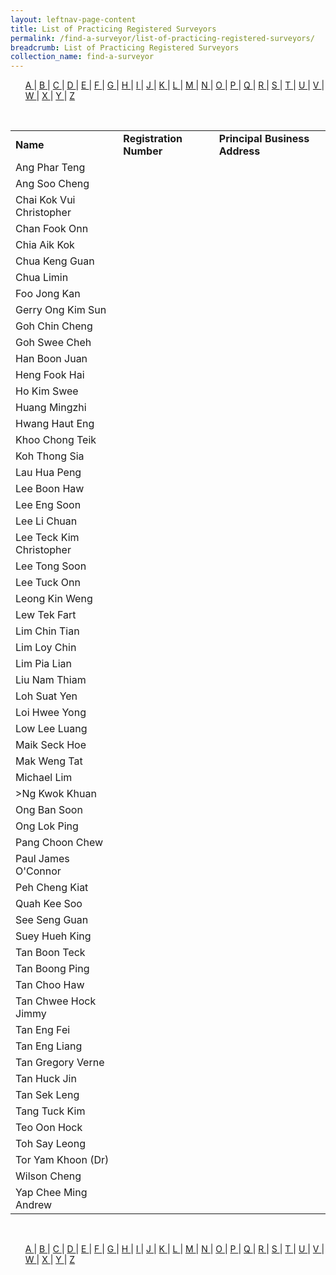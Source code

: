 ```yaml
---
layout: leftnav-page-content
title: List of Practicing Registered Surveyors
permalink: /find-a-surveyor/list-of-practicing-registered-surveyors/
breadcrumb: List of Practicing Registered Surveyors
collection_name: find-a-surveyor
---
```


<style>
ol{
    list-style: none;
    margin-left: 0;
  }
li{
    display: inline;
  }
</style>

<ol>
  <li><a href="#A">A </a></li>
  <li>|</li>
  <li><a href="#B">B </a></li>
  <li>|</li>
  <li><a href="#C">C </a></li>
  <li>|</li>
  <li><a href="#D">D </a></li>
  <li>|</li>
  <li><a href="#E">E </a></li>
  <li>|</li>
  <li><a href="#F">F </a></li>
  <li>|</li>
  <li><a href="#G">G </a></li>
  <li>|</li>
  <li><a href="#H">H </a></li>
  <li>|</li>
  <li><a href="#I">I </a></li>
  <li>|</li>
  <li><a href="#J">J </a></li>
  <li>|</li>
  <li><a href="#K">K </a></li>
  <li>|</li>
  <li><a href="#L">L </a></li>
  <li>|</li>
  <li><a href="#M">M </a></li>
  <li>|</li>
  <li><a href="#N">N </a></li>
  <li>|</li>
  <li><a href="#O">O </a></li>
  <li>|</li>
  <li><a href="#P">P </a></li>
  <li>|</li>
  <li><a href="#Q">Q </a></li>
  <li>|</li>
  <li><a href="#R">R </a></li>
  <li>|</li>
  <li><a href="#S">S </a></li>
  <li>|</li>
  <li><a href="#T">T </a></li>
  <li>|</li>
  <li><a href="#U">U </a></li>
  <li>|</li>
  <li><a href="#V">V </a></li>
  <li>|</li>
  <li><a href="#W">W </a></li>
  <li>|</li>
  <li><a href="#X">X </a></li>
  <li>|</li>
  <li><a href="#Y">Y </a></li>
  <li>|</li>
  <li><a href="#Z">Z </a></li>
</ol><br>

<table>
  <tr>
    <td><b>Name</b></td>
    <td><b>Registration Number</b></td>
    <td><b>Principal Business Address</b></td>
  </tr>
  <tr>
    <td><a name="A">Ang Phar Teng</a></td>
    <td></td>
    <td></td>
  </tr>
  <tr>
    <td><a name="A">Ang Soo Cheng</a></td>
    <td></td>
    <td></td>
  </tr>
  <tr>
    <td><a name="C">Chai Kok Vui Christopher</a></td>
    <td></td>
    <td></td>
  </tr>
  <tr>
    <td><a name="C">Chan Fook Onn</a></td>
    <td></td>
    <td></td>
  </tr>
  <tr>
    <td><a name="C">Chia Aik Kok</a></td>
    <td></td>
    <td></td>
  </tr>
  <tr>
    <td><a name="C">Chua Keng Guan</a></td>
    <td></td>
    <td></td>
  </tr>
  <tr>
    <td><a name="C">Chua Limin</a></td>
    <td></td>
    <td></td>
  </tr>
  <tr>
    <td><a name="F">Foo Jong Kan</a></td>
    <td></td>
    <td></td>
  </tr>
  <tr>
    <td><a name="G">Gerry Ong Kim Sun</a></td>
    <td></td>
    <td></td>
  </tr>
  <tr>
    <td><a name="G">Goh Chin Cheng</a></td>
    <td></td>
    <td></td>
  </tr>
    <tr>
    <td><a name="G">Goh Swee Cheh</a></td>
    <td></td>
    <td></td>
  </tr>
  <tr>
    <td><a name="H">Han Boon Juan</a></td>
    <td></td>
    <td></td>
  </tr>
  <tr>
    <td><a name="H">Heng Fook Hai</a></td>
    <td></td>
    <td></td>
  </tr>
  <tr>
    <td><a name="H">Ho Kim Swee</a></td>
    <td></td>
    <td></td>
  </tr>
  <tr>
    <td><a name="H">Huang Mingzhi</a></td>
    <td></td>
    <td></td>
  </tr>
  <tr>
    <td><a name="H">Hwang Haut Eng</a></td>
    <td></td>
    <td></td>
  </tr>
  <tr>
    <td><a name="K">Khoo Chong Teik</a></td>
    <td></td>
    <td></td>
  </tr>
  <tr>
    <td><a name="K">Koh Thong Sia</a></td>
    <td></td>
    <td></td>
  </tr>
  <tr>
    <td><a name="L">Lau Hua Peng</a></td>
    <td></td>
    <td></td>
  </tr>
  <tr>
    <td><a name="L">Lee Boon Haw</a></td>
    <td></td>
    <td></td>
  </tr>
    <tr>
    <td><a name="L">Lee Eng Soon</a></td>
    <td></td>
    <td></td>
  </tr>
  <tr>
    <td><a name="L">Lee Li Chuan</a></td>
    <td></td>
    <td></td>
  </tr>
  <tr>
    <td><a name="L">Lee Teck Kim Christopher</a></td>
    <td></td>
    <td></td>
  </tr>
  <tr>
    <td><a name="L">Lee Tong Soon</a></td>
    <td></td>
    <td></td>
  </tr>
  <tr>
    <td><a name="L">Lee Tuck Onn</a></td>
    <td></td>
    <td></td>
  </tr>
  <tr>
    <td><a name="L">Leong Kin Weng</a></td>
    <td></td>
    <td></td>
  </tr>
  <tr>
    <td><a name="L">Lew Tek Fart</a></td>
    <td></td>
    <td></td>
  </tr>
  <tr>
    <td><a name="L">Lim Chin Tian</a></td>
    <td></td>
    <td></td>
  </tr>
  <tr>
    <td><a name="L">Lim Loy Chin</a></td>
    <td></td>
    <td></td>
  </tr>
  <tr>
    <td><a name="L">Lim Pia Lian</a></td>
    <td></td>
    <td></td>
  </tr>
    <tr>
    <td><a name="L">Liu Nam Thiam</a></td>
    <td></td>
    <td></td>
  </tr>
  <tr>
    <td><a name="L">Loh Suat Yen</a></td>
    <td></td>
    <td></td>
  </tr>
  <tr>
    <td><a name="L">Loi Hwee Yong</a></td>
    <td></td>
    <td></td>
  </tr>
  <tr>
    <td><a name="L">Low Lee Luang</a></td>
    <td></td>
    <td></td>
  </tr>
  <tr>
    <td><a name="M">Maik Seck Hoe</a></td>
    <td></td>
    <td></td>
  </tr>
  <tr>
    <td><a name="M">Mak Weng Tat</a></td>
    <td></td>
    <td></td>
  </tr>
  <tr>
    <td><a name="M">Michael Lim</a></td>
    <td></td>
    <td></td>
  </tr>
  <tr>
    <td><a name="N">>Ng Kwok Khuan</a></td>
    <td></td>
    <td></td>
  </tr>
  <tr>
    <td><a name="O">Ong Ban Soon</a></td>
    <td></td>
    <td></td>
  </tr>
  <tr>
    <td><a name="O">Ong Lok Ping</a></td>
    <td></td>
    <td></td>
  </tr>
    <tr>
    <td><a name="P">Pang Choon Chew</a></td>
    <td></td>
    <td></td>
  </tr>
  <tr>
    <td><a name="P">Paul James O'Connor</a></td>
    <td></td>
    <td></td>
  </tr>
  <tr>
    <td><a name="P">Peh Cheng Kiat</a></td>
    <td></td>
    <td></td>
  </tr>
  <tr>
    <td><a name="Q">Quah Kee Soo</a></td>
    <td></td>
    <td></td>
  </tr>
  <tr>
    <td><a name="S">See Seng Guan</a></td>
    <td></td>
    <td></td>
  </tr>
  <tr>
    <td><a name="S">Suey Hueh King</a></td>
    <td></td>
    <td></td>
  </tr>
  <tr>
    <td><a name="T">Tan Boon Teck</a></td>
    <td></td>
    <td></td>
  </tr>
  <tr>
    <td><a name="T">Tan Boong Ping</a></td>
    <td></td>
    <td></td>
  </tr>
  <tr>
    <td><a name="T">Tan Choo Haw</a></td>
    <td></td>
    <td></td>
  </tr>
  <tr>
    <td><a name="T">Tan Chwee Hock Jimmy</a></td>
    <td></td>
    <td></td>
  </tr>
    <tr>
    <td><a name="T">Tan Eng Fei</a></td>
    <td></td>
    <td></td>
  </tr>
  <tr>
    <td><a name="T">Tan Eng Liang</a></td>
    <td></td>
    <td></td>
  </tr>
  <tr>
    <td><a name="T">Tan Gregory Verne</a></td>
    <td></td>
    <td></td>
  </tr>
  <tr>
    <td><a name="T">Tan Huck Jin</a></td>
    <td></td>
    <td></td>
  </tr>
  <tr>
    <td><a name="T">Tan Sek Leng</a></td>
    <td></td>
    <td></td>
  </tr>
  <tr>
    <td><a name="T">Tang Tuck Kim</a></td>
    <td></td>
    <td></td>
  </tr>
  <tr>
    <td><a name="T">Teo Oon Hock</a></td>
    <td></td>
    <td></td>
  </tr>
  <tr>
    <td><a name="T">Toh Say Leong</a></td>
    <td></td>
    <td></td>
  </tr>
  <tr>
    <td><a name="T">Tor Yam Khoon (Dr)</a></td>
    <td></td>
    <td></td>
  </tr>
  <tr>
    <td><a name="W">Wilson Cheng</a></td>
    <td></td>
    <td></td>
  </tr>
  <tr>
    <td><a name="Y">Yap Chee Ming Andrew</a></td>
    <td></td>
    <td></td>
  </tr>
</table><br>

<ol>
  <li><a href="#A">A </a></li>
  <li>|</li>
  <li><a href="#B">B </a></li>
  <li>|</li>
  <li><a href="#C">C </a></li>
  <li>|</li>
  <li><a href="#D">D </a></li>
  <li>|</li>
  <li><a href="#E">E </a></li>
  <li>|</li>
  <li><a href="#F">F </a></li>
  <li>|</li>
  <li><a href="#G">G </a></li>
  <li>|</li>
  <li><a href="#H">H </a></li>
  <li>|</li>
  <li><a href="#I">I </a></li>
  <li>|</li>
  <li><a href="#J">J </a></li>
  <li>|</li>
  <li><a href="#K">K </a></li>
  <li>|</li>
  <li><a href="#L">L </a></li>
  <li>|</li>
  <li><a href="#M">M </a></li>
  <li>|</li>
  <li><a href="#N">N </a></li>
  <li>|</li>
  <li><a href="#O">O </a></li>
  <li>|</li>
  <li><a href="#P">P </a></li>
  <li>|</li>
  <li><a href="#Q">Q </a></li>
  <li>|</li>
  <li><a href="#R">R </a></li>
  <li>|</li>
  <li><a href="#S">S </a></li>
  <li>|</li>
  <li><a href="#T">T </a></li>
  <li>|</li>
  <li><a href="#U">U </a></li>
  <li>|</li>
  <li><a href="#V">V </a></li>
  <li>|</li>
  <li><a href="#W">W </a></li>
  <li>|</li>
  <li><a href="#X">X </a></li>
  <li>|</li>
  <li><a href="#Y">Y </a></li>
  <li>|</li>
  <li><a href="#Z">Z </a></li>
</ol><br>

